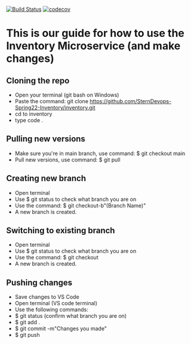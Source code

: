 [![Build Status](https://github.com/SternDevops-Spring22-Inventory/inventory/actions/workflows/tdd-tests.yml/badge.svg)](https://github.com/SternDevops-Spring22-Inventory/inventory/actions)
[![codecov](https://codecov.io/gh/SternDevops-Spring22-Inventory/inventory/branch/main/graph/badge.svg?token=LMHBZODI21)](https://codecov.io/gh/SternDevops-Spring22-Inventory/inventory)

# This is our guide for how to use the Inventory Microservice (and make changes)

## Cloning the repo

- Open your terminal (git bash on Windows)
- Paste the command: git clone https://github.com/SternDevops-Spring22-Inventory/inventory.git
- cd to inventory
- type code .

## Pulling new versions

- Make sure you're in main branch, use command: $ git checkout main
- Pull new versions, use command: $ git pull

## Creating new branch

- Open terminal
- Use $ git status to check what branch you are on
- Use the command: $ git checkout-b"(Branch Name)"
- A new branch is created.

## Switching to existing branch

- Open terminal
- Use $ git status to check what branch you are on
- Use the command: $ git checkout <branch name>
- A new branch is created.

## Pushing changes

- Save changes to VS Code
- Open terminal (VS code terminal)
- Use the following commands:
- $ git status (confirm what branch you are on)
- $ git add .
- $ git commit -m"Changes you made"
- $ git push
  